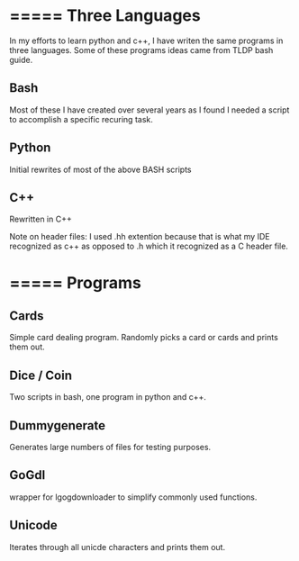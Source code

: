 =====
Three Languages
=====

In my efforts to learn python and c++, I have writen the same programs in three languages.  Some of these programs ideas came from TLDP bash guide.

Bash
-----
Most of these I have created over several years as I found I needed a script to accomplish a specific recuring task.

Python
-----
Initial rewrites of most of the above BASH scripts

C++
-----
Rewritten in C++

Note on header files:  I used .hh extention because that is what my IDE recognized as c++ as opposed to .h which it recognized as a C header file.


=====
Programs
=====
Cards
-----
Simple card dealing program.  Randomly picks a card or cards and prints them out.

Dice / Coin
-----
Two scripts in bash, one program in python and c++.

Dummygenerate
-----
Generates large numbers of files for testing purposes.

GoGdl
-----
wrapper for lgogdownloader to simplify commonly used functions.

Unicode
-----
Iterates through all unicde characters and prints them out.

